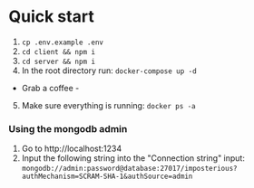 # Quick start

1. `cp .env.example .env`
2. `cd client && npm i`
3. `cd server && npm i`
4. In the root directory run: `docker-compose up -d`
- Grab a coffee -
5. Make sure everything is running: `docker ps -a`

### Using the mongodb admin
1. Go to http://localhost:1234
2. Input the following string into the "Connection string" input:
`mongodb://admin:password@database:27017/imposterious?authMechanism=SCRAM-SHA-1&authSource=admin`
